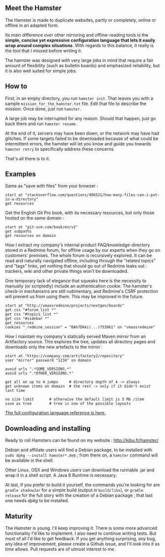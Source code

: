 ## Meet the Hamster

The Hamster is made to duplicate websites, partly or completely, online or offline in an adapted form. 

Its main difference over other mirroring and offline-reading tools is the **simple, concise yet expressive configuration language that lets it easily wrap around complex situations**. With regards to this balance, it really is the tool that I missed before writing it. 

The hamster was designed with very large jobs in mind that require a fair amount of flexibility (such as bulletin boards) and emphasized reliability, but it is also well suited for simple jobs.




## How to

First, in an empty directory, you run `hamster init`. That leaves you with a sample `mission_for_the_hamster.txt` file. Edit that file to describe the mission. Once done, just run `hamster`.

A large job may be interrupted for any reason. Should that happen, just go back there and run `hamster resume`.

At the end of it, servers may have been down, or the network may have had glitches. If some targets failed to be downloaded because of what could be intermittent errors, the hamster will let you know and guide you towards `hamster retry` to specifically address these concerns.

That's all there is to it.


## Examples

Same as "save with files" from your browser :

    start at "stackoverflow.com/questions/466521/how-many-files-can-i-put-in-a-directory"
    get resources


Get the English Git Pro book, with its necessary resources, but only those hosted on the same domain :

    start at "git-scm.com/book/en/v2"
    get subpaths
    get resources on domain


How I extract my company's internal product FAQ/knowledge-directory stored in a Redmine forum, for offline usage by our experts when they go on customers' premises. The whole forum is recursively explored. It can be read and naturally navigated offline, including through the "related topics" and "tags" links, yet nothing that should go out of Redmine leaks out : trackers, wiki and other private things won't be downloaded. 

One temporary lack of elegance that squeaks here is the necessity to manually (or scriptedly) include an authentication cookie. The hamster's check-in mechanisms are still rudimentary, and Redmine's CSRF protection will prevent us from using them. This may be improved in the future.

    start at "http://vmaosredmine/projects/nextgen/boards"
    get css "#forum_list *"
    get css "#topics_list *"
    get css "#sidebar *"
    get resources
    cookies "_redmine_session" = "BAh7Dkki(...)753961" on "vmaosredmine"



How I maintain my company's statically served Maven mirror from an Artifactory source. This explores the tree, updates all directory pages and downloads only the new artefacts to the mirror :

    start at "https://company.com/artifactory2/repository"
    user "mirror" password "1234" on domain

    avoid urls ".*SOME_VERSIONS.*"
    avoid urls ".*OTHER_VERSIONS.*"

    get all on up to 4 jumps     # directory depth of 4 -> always
    get unknown items on domain  # the rest -> only if it didn't exist last time

    no size limit       # otherwise the default limit is 5 Mb /item
    save as tree        # tree is one of the possible layouts

[The full configuration language reference is here.](https://github.com/mdolidon/hamster/tree/master/configuration.md)


## Downloading and installing

Ready to roll Hamsters can be found on my website : http://kibu.fr/hamster/

Debian and affiliate users will find a Debian package, to be installed with `sudo dpkg --install hamster*.deb` ; from there on, a `hamster` command will be available in the shell.

Other Linux, OSX and Windows users can download the runnable .jar and wrap it in a shell script. A Java 8 Runtime is necessary.

At last, if you prefer to build it yourself, the commands you're looking for are `gradle shadowJar` for a simple build (output in `build/libs`), or `gradle release` for the full story with the creation of a Debian package ; that last one needs *dpkg* to be installed.

## Maturity

The Hamster is young. I'll keep improving it. There is some more advanced functionality I'd like to implement. I also need to continue writing tests. 
But most of all I'd like to get feedback. If you get anything surprising, any bug, any idea of improvement, please create a Github issue, and I'll look into it as time allows. Pull requests are of utmost interest to me.
